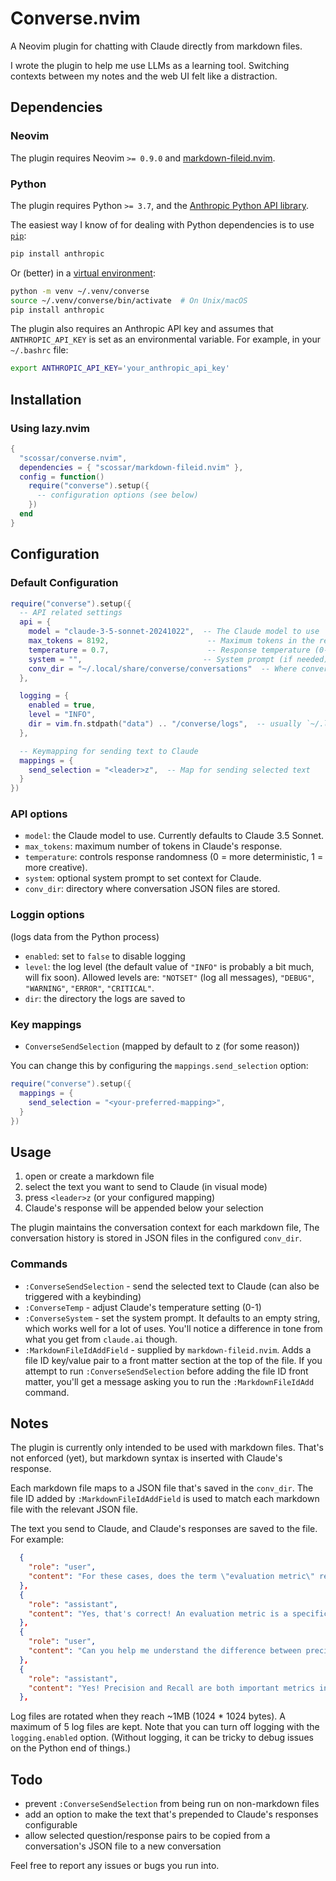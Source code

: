 # Converse.nvim

A Neovim plugin for chatting with Claude directly from markdown files.

I wrote the plugin to help me use LLMs as a learning tool. Switching contexts between my notes and the web UI felt like a distraction.

## Dependencies

### Neovim

The plugin requires Neovim `>= 0.9.0` and [markdown-fileid.nvim](https://github.com/scossar/markdown-fileid.nvim).

### Python


The plugin requires Python `>= 3.7`, and the [Anthropic Python API library](https://github.com/anthropics/anthropic-sdk-python).

The easiest way I know of for dealing with Python dependencies is to use [`pip`](https://pip.pypa.io/en/stable/getting-started/):

```bash
pip install anthropic
```
Or (better) in a [virtual environment](https://packaging.python.org/en/latest/tutorials/installing-packages/#creating-virtual-environments):

```bash
python -m venv ~/.venv/converse
source ~/.venv/converse/bin/activate  # On Unix/macOS
pip install anthropic
```

The plugin also requires an Anthropic API key and assumes that `ANTHROPIC_API_KEY` is set as an environmental variable. For example, in your `~/.bashrc` file:

```bash
export ANTHROPIC_API_KEY='your_anthropic_api_key'
```

## Installation

### Using lazy.nvim

```lua
{
  "scossar/converse.nvim",
  dependencies = { "scossar/markdown-fileid.nvim" },
  config = function()
    require("converse").setup({
      -- configuration options (see below)
    })
  end
}
```
## Configuration

### Default Configuration

```lua
require("converse").setup({
  -- API related settings
  api = {
    model = "claude-3-5-sonnet-20241022",  -- The Claude model to use
    max_tokens = 8192,                      -- Maximum tokens in the response
    temperature = 0.7,                      -- Response temperature (0-1)
    system = "",                           -- System prompt (if needed)
    conv_dir = "~/.local/share/converse/conversations"  -- Where conversation histories are stored
  },

  logging = {
    enabled = true,
    level = "INFO",
    dir = vim.fn.stdpath("data") .. "/converse/logs",  -- usually `~/.local/share/nvim/converse/logs` on Linux
  },

  -- Keymapping for sending text to Claude
  mappings = {
    send_selection = "<leader>z",  -- Map for sending selected text
  }
})
```
### API options

- `model`: the Claude model to use. Currently defaults to Claude 3.5 Sonnet.
- `max_tokens`: maximum number of tokens in Claude's response.
- `temperature`: controls response randomness (0 = more deterministic, 1 = more creative).
- `system`: optional system prompt to set context for Claude.
- `conv_dir`: directory where conversation JSON files are stored.

### Loggin options

(logs data from the Python process)
- `enabled`: set to `false` to disable logging
- `level`: the log level (the default value of `"INFO"` is probably a bit much, will fix soon). Allowed levels are: `"NOTSET"` (log all messages), `"DEBUG"`, `"WARNING"`, `"ERROR"`, `"CRITICAL"`.
- `dir`: the directory the logs are saved to

### Key mappings

- `ConverseSendSelection` (mapped by default to <leader>z (for some reason))

You can change this by configuring the `mappings.send_selection` option:

```lua
require("converse").setup({
  mappings = {
    send_selection = "<your-preferred-mapping>",
  }
})
```

## Usage

1. open or create a markdown file
2. select the text you want to send to Claude (in visual mode)
3. press `<leader>z` (or your configured mapping)
4. Claude's response will be appended below your selection

The plugin maintains the conversation context for each markdown file, The conversation history is stored in JSON files in the configured `conv_dir`.

### Commands

- `:ConverseSendSelection` - send the selected text to Claude (can also be triggered with a keybinding)
- `:ConverseTemp` - adjust Claude's temperature setting (0-1)
- `:ConverseSystem` - set the system prompt. It defaults to an empty string, which works well for a lot of uses. You'll notice a difference in tone from what you get from `claude.ai` though.
- `:MarkdownFileIdAddField` - supplied by `markdown-fileid.nvim`. Adds a file ID key/value pair to a front matter section at the top of the file. If you attempt to run `:ConverseSendSelection` before adding the file ID front matter, you'll get a message asking you to run the `:MarkdownFileIdAdd` command.

## Notes

The plugin is currently only intended to be used with markdown files. That's not enforced (yet), but markdown syntax is inserted with Claude's response.

Each markdown file maps to a JSON file that's saved in the `conv_dir`. The file ID added by `:MarkdownFileIdAddField` is used to match each markdown file with the relevant JSON file.

The text you send to Claude, and Claude's responses are saved to the file. For example:

```json
  {
    "role": "user",
    "content": "For these cases, does the term \"evaluation metric\" refer to what is being used to determine if the model is doing well in a specific area? For example, the evaluation metric could be the classification error?"
  },
  {
    "role": "assistant",
    "content": "Yes, that's correct! An evaluation metric is a specific measure or criterion used to assess how well a model is performing at its intended task. Classification error is indeed one example of an evaluation metric.\n\nHere are some common evaluation metrics..."
  },
  {
    "role": "user",
    "content": "Can you help me understand the difference between precision and recall in this context?"
  },
  {
    "role": "assistant",
    "content": "Yes! Precision and Recall are both important metrics in classification problems, but they focus on different aspects of performance. Let me explain with an example..."
  },
```

Log files are rotated when they reach ~1MB (1024 * 1024 bytes). A maximum of 5 log files are kept. Note that you can turn off logging with the `logging.enabled` option. (Without logging, it can be tricky to debug issues on the Python end of things.) 

## Todo

- prevent `:ConverseSendSelection` from being run on non-markdown files
- add an option to make the text that's prepended to Claude's responses configurable
- allow selected question/response pairs to be copied from a conversation's JSON file to a new conversation

Feel free to report any issues or bugs you run into.

